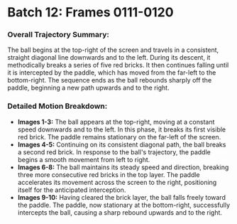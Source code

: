 # Batch 12: Frames 0111-0120

### Overall Trajectory Summary:
The ball begins at the top-right of the screen and travels in a consistent, straight diagonal line downwards and to the left. During its descent, it methodically breaks a series of five red bricks. It then continues falling until it is intercepted by the paddle, which has moved from the far-left to the bottom-right. The sequence ends as the ball rebounds sharply off the paddle, beginning a new path upwards and to the right.

### Detailed Motion Breakdown:
*   **Images 1-3:** The ball appears at the top-right, moving at a constant speed downwards and to the left. In this phase, it breaks its first visible red brick. The paddle remains stationary on the far-left of the screen.
*   **Images 4-5:** Continuing on its consistent diagonal path, the ball breaks a second red brick. In response to the ball's trajectory, the paddle begins a smooth movement from left to right.
*   **Images 6-8:** The ball maintains its steady speed and direction, breaking three more consecutive red bricks in the top layer. The paddle accelerates its movement across the screen to the right, positioning itself for the anticipated interception.
*   **Images 9-10:** Having cleared the brick layer, the ball falls freely toward the paddle. The paddle, now stationary at the bottom-right, successfully intercepts the ball, causing a sharp rebound upwards and to the right.
